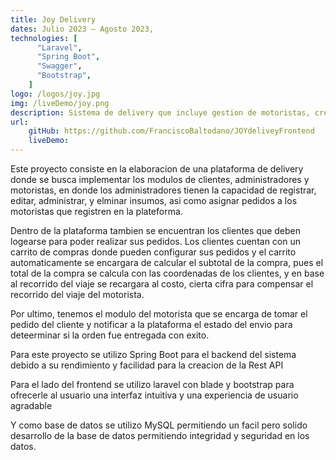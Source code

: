 ```yaml
---
title: Joy Delivery
dates: Julio 2023 — Agosto 2023,
technologies: [
      "Laravel",
      "Spring Boot",
      "Swagger",
      "Bootstrap",
    ]
logo: /logos/joy.jpg
img: /liveDemo/joy.png
description: Sistema de delivery que incluye gestion de motoristas, creación de productos, carrito de compras, costo de envios basado en coordenadas geograficas, y sistema de pagos.
url:
    gitHub: https://github.com/FranciscoBaltodano/JOYdeliveyFrontend
    liveDemo: 
---
```


Este proyecto consiste en la elaboracion de una plataforma de delivery donde se busca implementar los modulos de clientes, administradores y motoristas, en donde los administradores tienen la capacidad de registrar, editar, administrar, y elminar insumos, asi como asignar pedidos a los motoristas que registren en la plateforma.

Dentro de la plataforma tambien se encuentran los clientes que deben logearse para poder realizar sus pedidos. Los clientes cuentan con un carrito de compras donde pueden configurar sus pedidos y el carrito automaticamente se encargara de calcular el subtotal de la compra, pues el total de la compra se calcula con las coordenadas de los clientes, y en base al recorrido del viaje se recargara al costo, cierta cifra para compensar el recorrido del viaje del motorista.

Por ultimo, tenemos el modulo del motorista que se encarga de tomar el pedido del cliente y notificar a la plataforma el estado del envio para deteerminar si la orden fue entregada con exito.

Para este proyecto se utilizo Spring Boot para el backend del sistema debido a su rendimiento y facilidad para la creacion de la Rest API
 
Para el lado del frontend se utilizo laravel con blade y bootstrap para ofrecerle al usuario una interfaz intuitiva y una experiencia de usuario agradable

Y como base de datos se utilizo MySQL permitiendo un facil pero solido desarrollo de la base de datos permitiendo integridad y seguridad en los datos.